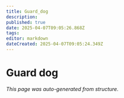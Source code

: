 ```yaml
---
title: Guard_dog
description: 
published: true
date: 2025-04-07T09:05:26.868Z
tags: 
editor: markdown
dateCreated: 2025-04-07T09:05:24.349Z
---
```


# Guard dog

*This page was auto-generated from structure.*
